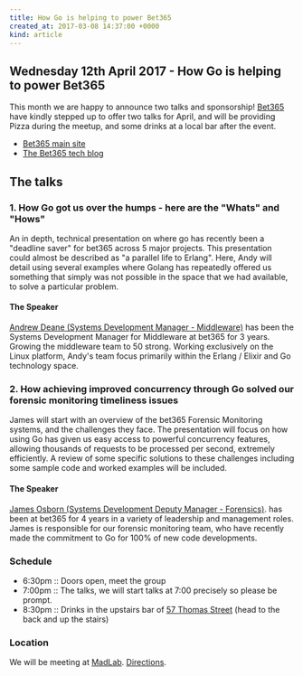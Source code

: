 ```yaml
---
title: How Go is helping to power Bet365
created_at: 2017-03-08 14:37:00 +0000
kind: article
---
```


## Wednesday 12th April 2017 - How Go is helping to power Bet365

This month we are happy to announce two talks and sponsorship! [Bet365](https://www.bet365.com/) have kindly stepped up to offer two talks for April, and will be providing Pizza during the meetup, and some drinks at a local bar after the event.

* [Bet365 main site](https://www.bet365.com/)
* [The Bet365 tech blog](http://bet365techblog.com/)

## The talks

### 1. How Go got us over the humps - here are the "Whats" and "Hows"

An in depth, technical presentation on where go has recently been a "deadline saver" for bet365 across 5 major projects. This presentation could almost be described as "a parallel life to Erlang". Here, Andy will detail using several examples where Golang has repeatedly offered us something that simply was not possible in the space that we had available, to solve a particular problem.

#### The Speaker

[Andrew Deane (Systems Development Manager - Middleware)](https://uk.linkedin.com/in/andrew-deane-96b2441a) has been the Systems Development Manager for Middleware  at bet365 for 3 years. Growing the middleware team to 50 strong. Working exclusively on the Linux platform, Andy's team focus primarily within the  Erlang / Elixir and Go technology space.

### 2. How achieving improved concurrency through Go solved our forensic monitoring timeliness issues

James will start with an overview of the bet365 Forensic Monitoring systems, and the challenges they face. The presentation will focus on how using Go has given  us easy access to powerful concurrency features, allowing thousands of requests to be processed per second, extremely efficiently. A review of some specific solutions to these challenges including some sample code and worked examples will be included.

#### The Speaker

[James Osborn (Systems Development Deputy Manager - Forensics)](https://gb.linkedin.com/in/jamesosborn83). has been at bet365 for 4 years in a variety of leadership and management roles. James is responsible for our forensic monitoring team, who have recently made the commitment to Go for 100% of  new code developments.

### Schedule

* 6:30pm :: Doors open, meet the group
* 7:00pm :: The talks, we will start talks at 7:00 precisely so please be prompt.
* 8:30pm :: Drinks in the upstairs bar of [57 Thomas Street](https://twitter.com/marble57tstreet) (head to the back and up the stairs)

### Location

We will be meeting at [MadLab](http://madlab.org.uk/). [Directions](https://madlab.org.uk/).
